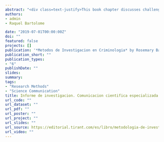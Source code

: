 ```yaml
---
abstract: "<div class=text-justify>This book chapter discusses challenges and barriers when publishing academic research, as well as the new standards set out by the reproducible research framework currently developing. The chapter also provides some tips and referrals to reseources useful for researchers aiming to write research reports.</div>"
authors:
- admin
- Raquel Bartolome

date: "2019-07-01T00:00:00Z"
doi: ""
featured: false
projects: []
publication: '*Metodos de Investigacion en Criminologia* by Rosemary Barberet, Raquel Bartolome, and Esther Fernandez (coord.)'
publication_short: ""
publication_types:
- "6"
publishDate: ""
slides:
summary:
tags:
- "Research Methods"
- "Science Communication"
title: Informe de investigacion. Comunicacion cientifica especializada en el siglo XXI
url_code: ""
url_dataset: ""
url_pdf: ""
url_poster: ""
url_project: ""
url_slides: ""
url_source: https://editorial.tirant.com/es/libro/metodologia-de-investigacion-en-criminologia-carmen-armendariz-leon-directora-9788413136202
url_video: ""
---
```


